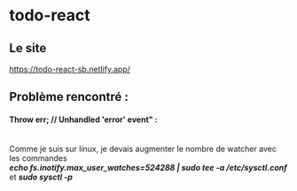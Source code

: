 # todo-react

**<h2>Le site</h2>**
https://todo-react-sb.netlify.app/

**<h2>Problème rencontré :</h2>**

**<h4>Throw err; // Unhandled 'error' event" :</h4>**<br> Comme je suis sur linux, je devais augmenter le nombre de watcher avec les commandes <br> ***echo fs.inotify.max_user_watches=524288 | sudo tee -a /etc/sysctl.conf*** et ***sudo sysctl -p***
